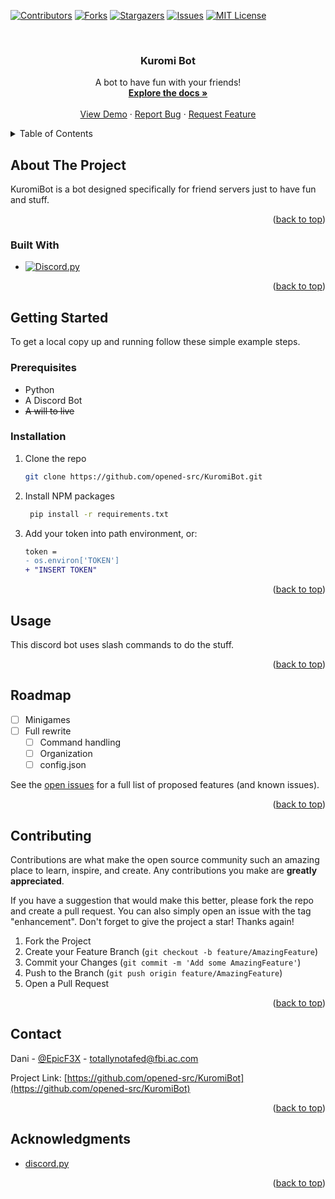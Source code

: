 <!-- Improved compatibility of back to top link: See: https://github.com/othneildrew/Best-README-Template/pull/73 -->
<a name="readme-top"></a>
<!--
*** Thanks for checking out the Best-README-Template. If you have a suggestion
*** that would make this better, please fork the repo and create a pull request
*** or simply open an issue with the tag "enhancement".
*** Don't forget to give the project a star!
*** Thanks again! Now go create something AMAZING! :D
-->



<!-- PROJECT SHIELDS -->
<!--
*** I'm using markdown "reference style" links for readability.
*** Reference links are enclosed in brackets [ ] instead of parentheses ( ).
*** See the bottom of this document for the declaration of the reference variables
*** for contributors-url, forks-url, etc. This is an optional, concise syntax you may use.
*** https://www.markdownguide.org/basic-syntax/#reference-style-links
-->
[![Contributors][contributors-shield]][contributors-url]
[![Forks][forks-shield]][forks-url]
[![Stargazers][stars-shield]][stars-url]
[![Issues][issues-shield]][issues-url]
[![MIT License][license-shield]][license-url]



<!-- PROJECT LOGO -->
<br />
<div align="center">
  <a href="https://github.com/opened-src/KuromiBot"> </a>

<h3 align="center">Kuromi Bot</h3>

  <p align="center">
    A bot to have fun with your friends!
    <br />
    <a href="https://github.com/opened-src/KuromiBot"><strong>Explore the docs »</strong></a>
    <br />
    <br />
    <a href="https://github.com/opened-src/KuromiBot">View Demo</a>
    ·
    <a href="https://github.com/opened-src/KuromiBot/issues">Report Bug</a>
    ·
    <a href="https://github.com/opened-src/KuromiBot/issues">Request Feature</a>
  </p>
</div>



<!-- TABLE OF CONTENTS -->
<details>
  <summary>Table of Contents</summary>
  <ol>
    <li>
      <a href="#about-the-project">About The Project</a>
      <ul>
        <li><a href="#built-with">Built With</a></li>
      </ul>
    </li>
    <li>
      <a href="#getting-started">Getting Started</a>
      <ul>
        <li><a href="#prerequisites">Prerequisites</a></li>
        <li><a href="#installation">Installation</a></li>
      </ul>
    </li>
    <li><a href="#usage">Usage</a></li>
    <li><a href="#roadmap">Roadmap</a></li>
    <li><a href="#contributing">Contributing</a></li>
    <li><a href="#license">License</a></li>
    <li><a href="#contact">Contact</a></li>
    <li><a href="#acknowledgments">Acknowledgments</a></li>
  </ol>
</details>



<!-- ABOUT THE PROJECT -->
## About The Project

KuromiBot is a bot designed specifically for friend servers just to have fun and stuff.

<p align="right">(<a href="#readme-top">back to top</a>)</p>



### Built With

* [![Discord.py][DPY]][DPY-url]

<p align="right">(<a href="#readme-top">back to top</a>)</p>



<!-- GETTING STARTED -->
## Getting Started

To get a local copy up and running follow these simple example steps.

### Prerequisites
* Python
* A Discord Bot
* <s>A will to live</s>

### Installation

1. Clone the repo
   ```sh
   git clone https://github.com/opened-src/KuromiBot.git
   ```
2. Install NPM packages
   ```sh
    pip install -r requirements.txt
    ```
3. Add your token into path environment, or:
   ```diff
   token =
   - os.environ['TOKEN']
   + "INSERT TOKEN"
   ```

<p align="right">(<a href="#readme-top">back to top</a>)</p>



<!-- USAGE EXAMPLES -->
## Usage

This discord bot uses slash commands to do the stuff.

<p align="right">(<a href="#readme-top">back to top</a>)</p>



<!-- ROADMAP -->
## Roadmap

- [ ] Minigames
- [ ] Full rewrite
    - [ ] Command handling
    - [ ] Organization
    - [ ] config.json

See the [open issues](https://github.com/opened-src/KuromiBot/issues) for a full list of proposed features (and known issues).

<p align="right">(<a href="#readme-top">back to top</a>)</p>



<!-- CONTRIBUTING -->
## Contributing

Contributions are what make the open source community such an amazing place to learn, inspire, and create. Any contributions you make are **greatly appreciated**.

If you have a suggestion that would make this better, please fork the repo and create a pull request. You can also simply open an issue with the tag "enhancement".
Don't forget to give the project a star! Thanks again!

1. Fork the Project
2. Create your Feature Branch (`git checkout -b feature/AmazingFeature`)
3. Commit your Changes (`git commit -m 'Add some AmazingFeature'`)
4. Push to the Branch (`git push origin feature/AmazingFeature`)
5. Open a Pull Request

<p align="right">(<a href="#readme-top">back to top</a>)</p>



<!-- CONTACT -->
## Contact

Dani - [@EpicF3X](https://twitter.com/EpicF3X) - totallynotafed@fbi.ac.com

Project Link: [https://github.com/opened-src/KuromiBot](https://github.com/opened-src/KuromiBot)

<p align="right">(<a href="#readme-top">back to top</a>)</p>



<!-- ACKNOWLEDGMENTS -->
## Acknowledgments

* [discord.py](https://github.com/Rapptz/discord.py)

<p align="right">(<a href="#readme-top">back to top</a>)</p>



<!-- MARKDOWN LINKS & IMAGES -->
<!-- https://www.markdownguide.org/basic-syntax/#reference-style-links -->
[contributors-shield]: https://img.shields.io/github/contributors/opened-src/KuromiBot.svg?style=for-the-badge
[contributors-url]: https://github.com/opened-src/KuromiBot/graphs/contributors
[forks-shield]: https://img.shields.io/github/forks/opened-src/KuromiBot.svg?style=for-the-badge
[forks-url]: https://github.com/opened-src/KuromiBot/network/members
[stars-shield]: https://img.shields.io/github/stars/opened-src/KuromiBot.svg?style=for-the-badge
[stars-url]: https://github.com/opened-src/KuromiBot/stargazers
[issues-shield]: https://img.shields.io/github/issues/opened-src/KuromiBot.svg?style=for-the-badge
[issues-url]: https://github.com/opened-src/KuromiBot/issues
[license-shield]: https://img.shields.io/github/license/opened-src/KuromiBot.svg?style=for-the-badge
[license-url]: https://github.com/opened-src/KuromiBot/blob/master/LICENSE
[product-screenshot]: images/screenshot.png
[DPY]: https://img.shields.io/badge/discord.py-000000?style=for-the-badge&logo=python&logoColor=white
[DPY-url]: https://github.com/Rapptz/discord.py
